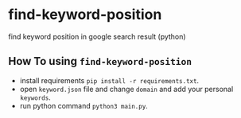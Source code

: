 # find-keyword-position
find keyword position in google search result (python)

## How To using `find-keyword-position`
- install requirements `pip install -r requirements.txt`.
- open `keyword.json` file and change `domain` and add your personal `keywords`.
- run python command `python3 main.py`.